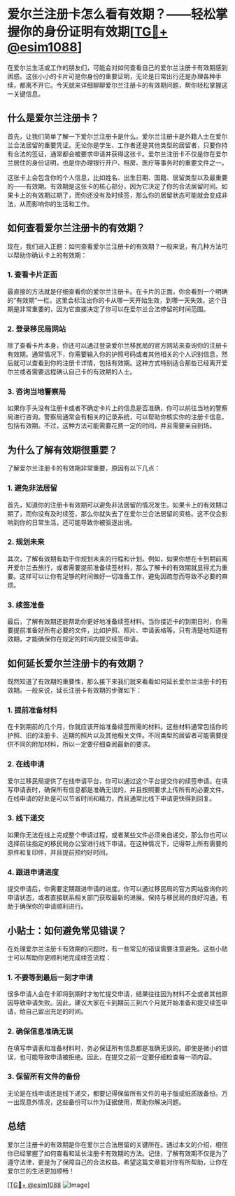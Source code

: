 # 爱尔兰注册卡怎么看有效期？——轻松掌握你的身份证明有效期[[TG💪+ @esim1088](https://t.me/s/esim1088)]

在爱尔兰生活或工作的朋友们，可能会对如何查看自己的爱尔兰注册卡有效期感到困惑。这张小小的卡片可是你身份的重要证明，无论是日常出行还是办理各种手续，都离不开它。今天就来详细聊聊爱尔兰注册卡的有效期问题，帮你轻松掌握这一关键信息。

## 什么是爱尔兰注册卡？

首先，让我们简单了解一下爱尔兰注册卡是什么。爱尔兰注册卡是外籍人士在爱尔兰合法居留的重要凭证。无论你是学生、工作者还是其他类型的居留者，只要你持有合法的签证，通常都会被要求申请并获得这张卡。爱尔兰注册卡不仅是你在爱尔兰居住的身份证明，也是你办理银行开户、租房、医疗等事务时的重要文件之一。

这张卡上会包含你的个人信息，比如姓名、出生日期、国籍、居留类型以及最重要的——有效期。有效期是这张卡的核心部分，因为它决定了你的合法居留时间。如果卡上的有效期过期了，而你还没有及时续签，那么你的居留状态可能就会变成非法，从而影响你的生活和工作。

## 如何查看爱尔兰注册卡的有效期？

现在，我们进入正题：如何查看爱尔兰注册卡的有效期？一般来说，有几种方法可以帮助你确认卡上的有效期：

### 1. 查看卡片正面

最直接的方法就是仔细查看你的爱尔兰注册卡。在卡片的正面，你会看到一个明确的“有效期”一栏。这里会标注出你的卡从哪一天开始生效，到哪一天失效。这个日期是非常重要的，因为它直接决定了你可以在爱尔兰合法停留的时间范围。

### 2. 登录移民局网站

除了查看卡片本身，你还可以通过登录爱尔兰移民局的官方网站来查询你的注册卡有效期。通常情况下，你需要输入你的护照号码或者其他相关的个人识别信息，然后就可以查看到你的注册卡详情，包括有效期。这种方式特别适合那些已经离开爱尔兰或者需要远程确认自己卡的有效期的人士。

### 3. 咨询当地警察局

如果你手头没有注册卡或者不确定卡片上的信息是否准确，你可以前往当地的警察局进行咨询。警察局通常会有相关的记录系统，可以帮助你核实你的注册卡信息，包括有效期。不过，这种方法可能需要花费一定的时间，并且需要亲自到场。

## 为什么了解有效期很重要？

了解爱尔兰注册卡的有效期非常重要，原因有以下几点：

### 1. 避免非法居留

首先，知道你的注册卡有效期可以避免非法居留的情况发生。如果卡上的有效期过期了，而你没有及时续签，那么你就失去了在爱尔兰合法居留的资格。这不仅会影响到你的日常生活，还可能导致你被驱逐出境。

### 2. 规划未来

其次，了解有效期有助于你规划未来的行程和计划。例如，如果你想在卡到期前离开爱尔兰去旅行，或者需要提前准备续签材料，那么了解卡的有效期就显得尤为重要。这样可以让你有足够的时间做好一切准备工作，避免因疏忽而导致不必要的麻烦。

### 3. 续签准备

最后，了解有效期还能帮助你更好地准备续签材料。当你接近卡的到期日时，你需要提前准备好所有必要的文件，比如护照、照片、申请表格等。只有清楚地知道有效期，才能确保你在规定的时间内提交续签申请。

## 如何延长爱尔兰注册卡的有效期？

既然知道了有效期的重要性，那么接下来我们就来看看如何延长爱尔兰注册卡的有效期。一般来说，延长注册卡有效期的步骤如下：

### 1. 提前准备材料

在卡到期前的几个月，你就应该开始准备续签所需的材料。这些材料通常包括你的护照、旧的注册卡、近期的照片以及其他相关文件。不同类型的居留者可能需要提供不同的附加材料，所以一定要仔细查阅最新的要求。

### 2. 在线申请

爱尔兰移民局提供了在线申请平台，你可以通过这个平台提交你的续签申请。在填写申请表时，确保所有信息都是准确无误的，并且按照要求上传所有的必要文件。在线申请的好处是可以节省时间和精力，而且通常比线下申请更快得到回复。

### 3. 线下递交

如果你无法在线上完成整个申请过程，或者某些文件必须亲自递交，那么你也可以选择前往指定的移民局办公室进行线下申请。在这种情况下，记得带上所有需要的原件和复印件，并且提前预约好时间。

### 4. 跟进申请进度

提交申请后，你需要定期跟进申请的进度。你可以通过移民局的官方网站查询你的申请状态，或者直接联系相关部门获取最新的进展。保持与移民局的良好沟通，有助于确保你的申请顺利进行。

## 小贴士：如何避免常见错误？

在处理爱尔兰注册卡有效期的问题时，有一些常见的错误需要注意避免。这些小贴士可以帮助你更顺利地完成续签流程：

### 1. 不要等到最后一刻才申请

很多申请人会在卡即将到期时才匆忙提交申请，结果往往因为材料不全或者其他原因导致申请失败。因此，建议大家在卡到期前三到六个月就开始准备和提交续签申请，给自己留出充足的时间。

### 2. 确保信息准确无误

在填写申请表和准备材料时，务必保证所有信息都是准确无误的。即使是微小的错误，也可能导致申请被拒绝。因此，在提交之前一定要仔细检查每一项内容。

### 3. 保留所有文件的备份

无论是在线申请还是线下递交，都要记得保留所有文件的电子版或纸质版备份。万一出现意外情况，这些备份可以作为证据使用，帮助你解决问题。

## 总结

爱尔兰注册卡的有效期是你在爱尔兰合法居留的关键所在。通过本文的介绍，相信你已经掌握了如何查看和延长注册卡有效期的方法。记住，了解有效期不仅是为了遵守法律，更是为了保障自己的合法权益。希望这篇文章能对你有所帮助，让你在爱尔兰的生活更加顺畅！

[[TG💪+ @esim1088](https://t.me/s/esim1088) ![Image](https://i.postimg.cc/4NQfJmqS/Snipaste-2025-05-13-00-14-12.png)]